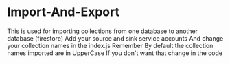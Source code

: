 # Import-And-Export
This is used for importing collections from one database to another database (firestore)
Add your source and sink service accounts 
And change your collection names in the index.js 
Remember By default the collection names imported are in UpperCase
If you don't want that change in the code

